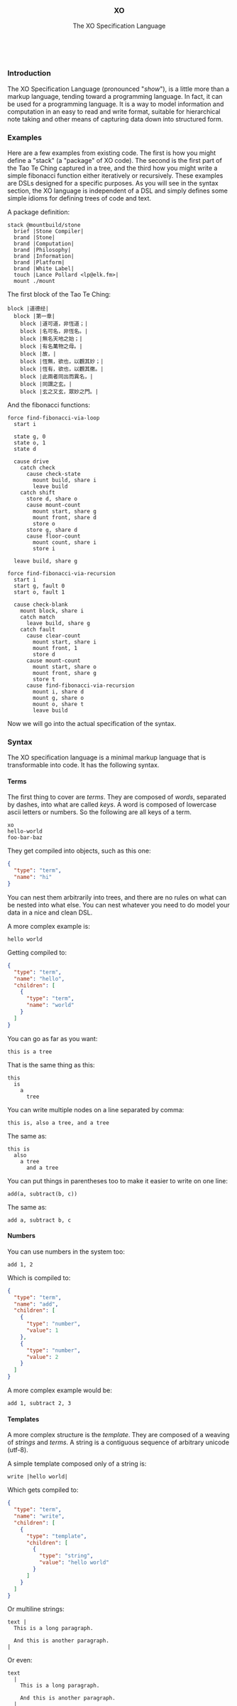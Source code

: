 
<br/>
<br/>
<br/>
<br/>
<br/>
<br/>

<h3 align='center'>
  XO
</h3>
<p align='center'>
  The XO Specification Language
</p>

<br/>
<br/>
<br/>

### Introduction

The XO Specification Language (pronounced "_show_"), is a little more than a markup language, tending toward a programming language. In fact, it can be used for a programming language. It is a way to model information and computation in an easy to read and write format, suitable for hierarchical note taking and other means of capturing data down into structured form.

### Examples

Here are a few examples from existing code. The first is how you might define a "stack" (a "package" of XO code). The second is the first part of the Tao Te Ching captured in a tree, and the third how you might write a simple fibonacci function either iteratively or recursively. These examples are DSLs designed for a specific purposes. As you will see in the syntax section, the XO language is independent of a DSL and simply defines some simple idioms for defining trees of code and text.

A package definition:

```
stack @mountbuild/stone
  brief |Stone Compiler|
  brand |Stone|
  brand |Computation|
  brand |Philosophy|
  brand |Information|
  brand |Platform|
  brand |White Label|
  touch |Lance Pollard <lp@elk.fm>|
  mount ./mount
```

The first block of the Tao Te Ching:

```
block |道德经|
  block |第一章|
    block |道可道，非恆道；|
    block |名可名，非恆名。|
    block |無名天地之始；|
    block |有名萬物之母。|
    block |故，|
    block |恆無，欲也，以觀其妙；|
    block |恆有，欲也，以觀其徼。|
    block |此兩者同出而異名，|
    block |同謂之玄。|
    block |玄之又玄，眾妙之門。|
```

And the fibonacci functions:

```
force find-fibonacci-via-loop
  start i

  state g, 0
  state o, 1
  state d

  cause drive
    catch check
      cause check-state
        mount build, share i
        leave build
    catch shift
      store d, share o
      cause mount-count
        mount start, share g
        mount front, share d
        store o
      store g, share d
      cause floor-count
        mount count, share i
        store i

  leave build, share g

force find-fibonacci-via-recursion
  start i
  start g, fault 0
  start o, fault 1

  cause check-blank
    mount block, share i
    catch match
      leave build, share g
    catch fault
      cause clear-count
        mount start, share i
        mount front, 1
        store d
      cause mount-count
        mount start, share o
        mount front, share g
        store t
      cause find-fibonacci-via-recursion
        mount i, share d
        mount g, share o
        mount o, share t
        leave build
```

Now we will go into the actual specification of the syntax.

### Syntax

The XO specification language is a minimal markup language that is transformable into code. It has the following syntax.

#### Terms

The first thing to cover are _terms_. They are composed of _words_, separated by dashes, into what are called _keys_. A word is composed of lowercase ascii letters or numbers. So the following are all keys of a term.

```
xo
hello-world
foo-bar-baz
```

They get compiled into objects, such as this one:

```json
{
  "type": "term",
  "name": "hi"
}
```


You can nest them arbitrarily into trees, and there are no rules on what can be nested into what else. You can nest whatever you need to do model your data in a nice and clean DSL.

A more complex example is:

```
hello world
```

Getting compiled to:

```json
{
  "type": "term",
  "name": "hello",
  "children": [
    {
      "type": "term",
      "name": "world"
    }
  ]
}
```

You can go as far as you want:

```
this is a tree
```

That is the same thing as this:

```
this
  is
    a
      tree
```

You can write multiple nodes on a line separated by comma:

```
this is, also a tree, and a tree
```

The same as:

```
this is
  also
    a tree
      and a tree
```

You can put things in parentheses too to make it easier to write on one line:

```
add(a, subtract(b, c))
```

The same as:

```
add a, subtract b, c
```

#### Numbers

You can use numbers in the system too:

```
add 1, 2
```

Which is compiled to:

```json
{
  "type": "term",
  "name": "add",
  "children": [
    {
      "type": "number",
      "value": 1
    },
    {
      "type": "number",
      "value": 2
    }
  ]
}
```

A more complex example would be:

```
add 1, subtract 2, 3
```

#### Templates

A more complex structure is the _template_. They are composed of a weaving of _strings_ and _terms_. A string is a contiguous sequence of arbitrary unicode (utf-8).

A simple template composed only of a string is:

```
write |hello world|
```

Which gets compiled to:

```json
{
  "type": "term",
  "name": "write",
  "children": [
    {
      "type": "template",
      "children": [
        {
          "type": "string",
          "value": "hello world"
        }
      ]
    }
  ]
}
```

Or multiline strings:

```
text |
  This is a long paragraph.

  And this is another paragraph.
|
```

Or even:

```
text
  |
    This is a long paragraph.

    And this is another paragraph.
  |
```

Note, there are no "comments" in the system. Comments are just strings we don't care about in code. So if you end up transforming XO into code, you would just get rid of any parts of the model with text nodes you consider "comments".

Then we can add interpolation into the template, by referencing terms wrapped in colons:

```
write |:hello-world|
```

That is compiled into:

```json
{
  "type": "term",
  "name": "write",
  "children": [
    {
      "type": "template",
      "children": [
        {
          "type": "term",
          "name": "hello-world"
        }
      ]
    }
  ]
}
```

A more robust example might be:

```
moon |The moon has a period of roughly :bold(|28 days|).|
```

The expression needs to be simple enough you can tell where it starts and end, otherwise it needs to be placed outside of the template.

Note though, you can still use the colon symbols in regular text without ambiguity, you just need to prefix them with backslashes.

```
i |am \:colons\: included in the actual string|
```

#### Codes

You can write specific code points, or _codes_, by prefixing the number sign / hash symbol along with a letter representing the code type, followed by the code.

```
i #b0101, am bits
i #u2665, am unicode
i #haaaaaa, am hex
i #o123, am octal
```

```json
{
  "type": "code",
  "variant": "b",
  "value": "0101"
}
```

These can also be used directly in a template:

```
i |am the symbol #u2665|
```

This makes it so you can reference obscure symbols by their numerical value, or write bits and things like that. Note though, these just get compiled down to the following, so the code handler would need to resolve them properly in the proper context.

#### Paths

Because paths are so common in programming, they don't need to be treated as strings but can be written directly.

```
load @some/path
load ./relative/path.png
load /an-absolute/other/path.js
```

Let's see how each of these are compiled:

```json
{
  "type": "term",
  "name": "load",
  "children": [
    {
      "type": "template",
      "children": [
        {
          "type": "string",
          "value": "@some/path"
        }
      ]
    }
  ]
}
```

```json
{
  "type": "term",
  "name": "load",
  "children": [
    {
      "type": "template",
      "children": [
        {
          "type": "string",
          "value": "./relative/path.png"
        }
      ]
    }
  ]
}
```

```json
{
  "type": "term",
  "name": "load",
  "children": [
    {
      "type": "template",
      "children": [
        {
          "type": "string",
          "value": "/an-absolute/other/path.js"
        }
      ]
    }
  ]
}
```

That is, they are just special strings. You can interpolate on them like strings as well with square brackets.

#### Selectors

Selectors are like drilling down into terms. They look like paths, but they are really drilling down into terms, if you think of it that way.

```
get foo/bar
```

This gets compiled to:

```json
{
  "type": "term",
  "name": "get",
  "children": [
    {
      "type": "selector",
      "children": [
        {
          "type": "node",
          "name": "foo"
        },
        {
          "type": "node",
          "name": "bar"
        }
      ]
    }
  ]
}
```

You can interpolate on these as well, like doing array index lookup.

```
get node/children[i]/name
```

This gets compiled to:

```json
{
  "type": "term",
  "name": "get",
  "children": [
    {
      "type": "selector",
      "children": [
        {
          "type": "node",
          "name": "node"
        },
        {
          "type": "node",
          "name": "children",
          "children": [
            {
              "type": "node",
              "name": "i"
            }
          ]
        },
        {
          "type": "node",
          "name": "name"
        }
      ]
    }
  ]
}
```

The interpolations can be nested as well, and chained. Here is a complex example:

```
get foo/bar[x][o/children[i]/name]/value
```

### Discussion

With just these parts, you have a syntax for a robust programming language. Note, there are very little "special" syntaxes outside of the core term tree. There are no "operators" like binary operators such as `+` and `-`, or `&&`, or anything like that. There are just terms, templates, strings, numbers, codes, paths, and selectors.

You can write code or data in the same way. The key is figuring out the right DSL, and how to transform it into a core data model. For the purposes of this repo, the compiler gives you a tree of JSON. You are then free to transform it however you'd like and make it into data, code, or whatever else. It is general enough to serve that purpose.

<h3 id="license">License</h3>

Copyright 2021 <a href='https://mount.build'>Mount</a>

Licensed under the Apache License, Version 2.0 (the "License");
you may not use this file except in compliance with the License.
You may obtain a copy of the License at

    http://www.apache.org/licenses/LICENSE-2.0

Unless required by applicable law or agreed to in writing, software
distributed under the License is distributed on an "AS IS" BASIS,
WITHOUT WARRANTIES OR CONDITIONS OF ANY KIND, either express or implied.
See the License for the specific language governing permissions and
limitations under the License.

<h3 id="mount">Mount</h3>

Xo is being developed by the folks at [Mount](https://mount.build), a California-based project for helping humanity master information and computation. Mount started off in the winter of 2008 as a spark of an idea, to forming a company 10 years later in the winter of 2018, to a seed of a project just beginning its development phases. Mount funds Xo's development. It is entirely bootstrapped by working full time and running [Etsy](https://etsy.com/shop/mountbuild) and [Amazon](https://www.amazon.com/s?rh=p_27%3AMount+Build) shops. Also find us on [Facebook](https://www.facebook.com/mountbuild), [Twitter](https://twitter.com/mountbuild), and [LinkedIn](https://www.linkedin.com/company/mountbuild). Check out our other GitHub projects as well!

<br/>
<br/>
